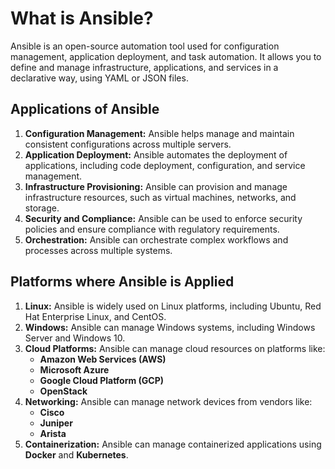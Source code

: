 # What is Ansible?
Ansible is an open-source automation tool used for configuration management, application deployment, and task automation. 
It allows you to define and manage infrastructure, applications, and services in a declarative way, using YAML or JSON files.

## Applications of Ansible
1. **Configuration Management:** Ansible helps manage and maintain consistent configurations across multiple servers.  
2. **Application Deployment:** Ansible automates the deployment of applications, including code deployment, configuration, and service management.  
3. **Infrastructure Provisioning:** Ansible can provision and manage infrastructure resources, such as virtual machines, networks, and storage.  
4. **Security and Compliance:** Ansible can be used to enforce security policies and ensure compliance with regulatory requirements.  
5. **Orchestration:** Ansible can orchestrate complex workflows and processes across multiple systems.  

## Platforms where Ansible is Applied
1. **Linux:** Ansible is widely used on Linux platforms, including Ubuntu, Red Hat Enterprise Linux, and CentOS.  
2. **Windows:** Ansible can manage Windows systems, including Windows Server and Windows 10.  
3. **Cloud Platforms:** Ansible can manage cloud resources on platforms like:  
   - **Amazon Web Services (AWS)**  
   - **Microsoft Azure**  
   - **Google Cloud Platform (GCP)**  
   - **OpenStack**  
4. **Networking:** Ansible can manage network devices from vendors like:  
   - **Cisco**  
   - **Juniper**  
   - **Arista**  
5. **Containerization:** Ansible can manage containerized applications using **Docker** and **Kubernetes**.  
